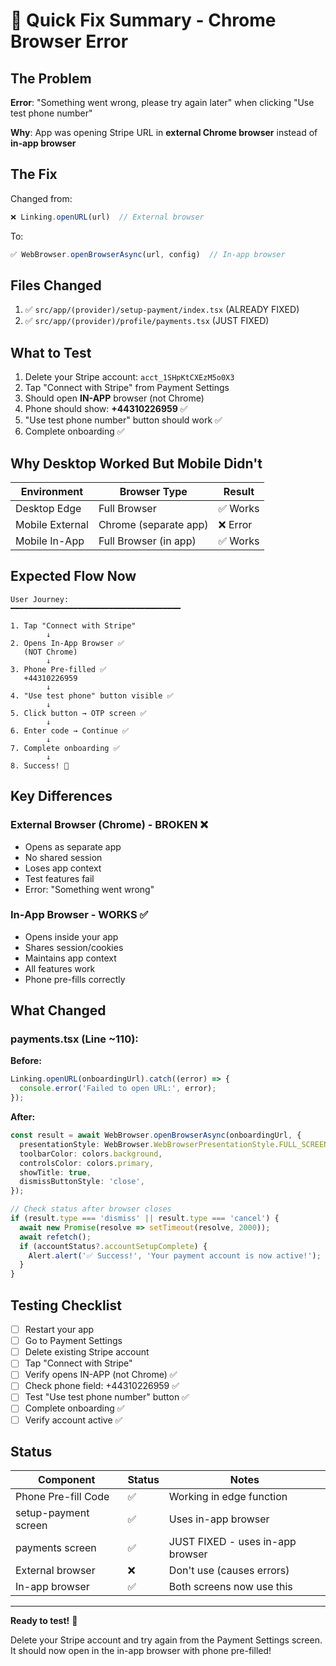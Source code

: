 # 🎯 Quick Fix Summary - Chrome Browser Error

## The Problem

**Error**: "Something went wrong, please try again later" when clicking "Use test phone number"

**Why**: App was opening Stripe URL in **external Chrome browser** instead of **in-app browser**

## The Fix

Changed from:
```typescript
❌ Linking.openURL(url)  // External browser
```

To:
```typescript
✅ WebBrowser.openBrowserAsync(url, config)  // In-app browser
```

## Files Changed

1. ✅ `src/app/(provider)/setup-payment/index.tsx` (ALREADY FIXED)
2. ✅ `src/app/(provider)/profile/payments.tsx` (JUST FIXED)

## What to Test

1. Delete your Stripe account: `acct_1SHpKtCXEzM5o0X3`
2. Tap "Connect with Stripe" from Payment Settings
3. Should open **IN-APP** browser (not Chrome)
4. Phone should show: **+44310226959** ✅
5. "Use test phone number" button should work ✅
6. Complete onboarding ✅

## Why Desktop Worked But Mobile Didn't

| Environment | Browser Type | Result |
|-------------|--------------|--------|
| Desktop Edge | Full Browser | ✅ Works |
| Mobile External | Chrome (separate app) | ❌ Error |
| Mobile In-App | Full Browser (in app) | ✅ Works |

## Expected Flow Now

```
User Journey:
━━━━━━━━━━━━━━━━━━━━━━━━━━━━━━━━━━━━━━

1. Tap "Connect with Stripe"
        ↓
2. Opens In-App Browser ✅
   (NOT Chrome)
        ↓
3. Phone Pre-filled ✅
   +44310226959
        ↓
4. "Use test phone" button visible ✅
        ↓
5. Click button → OTP screen ✅
        ↓
6. Enter code → Continue ✅
        ↓
7. Complete onboarding ✅
        ↓
8. Success! 🎉
```

## Key Differences

### External Browser (Chrome) - BROKEN ❌
- Opens as separate app
- No shared session
- Loses app context
- Test features fail
- Error: "Something went wrong"

### In-App Browser - WORKS ✅
- Opens inside your app
- Shares session/cookies
- Maintains app context
- All features work
- Phone pre-fills correctly

## What Changed

### payments.tsx (Line ~110):

**Before:**
```typescript
Linking.openURL(onboardingUrl).catch((error) => {
  console.error('Failed to open URL:', error);
});
```

**After:**
```typescript
const result = await WebBrowser.openBrowserAsync(onboardingUrl, {
  presentationStyle: WebBrowser.WebBrowserPresentationStyle.FULL_SCREEN,
  toolbarColor: colors.background,
  controlsColor: colors.primary,
  showTitle: true,
  dismissButtonStyle: 'close',
});

// Check status after browser closes
if (result.type === 'dismiss' || result.type === 'cancel') {
  await new Promise(resolve => setTimeout(resolve, 2000));
  await refetch();
  if (accountStatus?.accountSetupComplete) {
    Alert.alert('✅ Success!', 'Your payment account is now active!');
  }
}
```

## Testing Checklist

- [ ] Restart your app
- [ ] Go to Payment Settings
- [ ] Delete existing Stripe account
- [ ] Tap "Connect with Stripe"
- [ ] Verify opens IN-APP (not Chrome) ✅
- [ ] Check phone field: +44310226959 ✅
- [ ] Test "Use test phone number" button ✅
- [ ] Complete onboarding ✅
- [ ] Verify account active ✅

## Status

| Component | Status | Notes |
|-----------|--------|-------|
| Phone Pre-fill Code | ✅ | Working in edge function |
| setup-payment screen | ✅ | Uses in-app browser |
| payments screen | ✅ | JUST FIXED - uses in-app browser |
| External browser | ❌ | Don't use (causes errors) |
| In-app browser | ✅ | Both screens now use this |

---

**Ready to test!** 🚀

Delete your Stripe account and try again from the Payment Settings screen. It should now open in the in-app browser with phone pre-filled!

